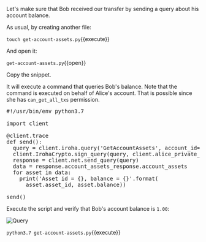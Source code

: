 Let's make sure that Bob received our transfer by sending a query about his account balance.

As usual, by creating another file:

`touch get-account-assets.py`{{execute}}

And open it:

`get-account-assets.py`{{open}}

Copy the snippet. 

It will execute a command that queries Bob's balance. 
Note that the command is executed on behalf of Alice's account. That is possible since she has `can_get_all_txs` permission.

<pre class="file" data-filename="get-account-assets.py" data-target="replace">
#!/usr/bin/env python3.7

import client

@client.trace
def send():
  query = client.iroha.query('GetAccountAssets', account_id='bob@test')
  client.IrohaCrypto.sign_query(query, client.alice_private_key)
  response = client.net.send_query(query)
  data = response.account_assets_response.account_assets
  for asset in data:
    print('Asset id = {}, balance = {}'.format(
      asset.asset_id, asset.balance))

send()
</pre>

Execute the script and verify that Bob's account balance is `1.00`:

![Query](/sarag/scenarios/iroha-transfer-asset/assets/query.png)

`python3.7 get-account-assets.py`{{execute}}
